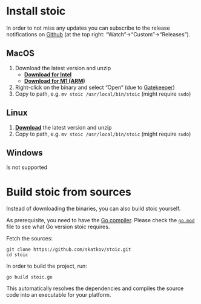 # Install stoic

In order to not miss any updates you can subscribe to the release
notifications on [Github](https://github.com/skatkov/stoic) (at the top right:
“Watch”→“Custom”→“Releases”).

## MacOS
1. Download the latest version and unzip
   - [**Download for Intel**](https://github.com/skatkov/stoic/releases/latest/download/stoic-mac-intel.zip)
   - [**Download for M1 (ARM)**](https://github.com/skatkov/stoic/releases/latest/download/stoic-mac-arm.zip)
2. Right-click on the binary and select “Open“
   (due to [Gatekeeper](https://support.apple.com/en-us/HT202491))
3. Copy to path, e.g. `mv stoic /usr/local/bin/stoic` (might require `sudo`)

## Linux
1. [**Download**](https://github.com/skatkov/stoic/releases/latest/download/stoic-linux.zip)
   the latest version and unzip
2. Copy to path, e.g. `mv stoic /usr/local/bin/stoic` (might require `sudo`)

## Windows
Is not supported


# Build stoic from sources

Instead of downloading the binaries, you can also build stoic yourself.

As prerequisite, you need to have the [Go compiler](https://golang.org/doc/install).
Please check the [`go.mod`](go.mod) file to see what Go version stoic requires.

Fetch the sources:

```
git clone https://github.com/skatkov/stoic.git
cd stoic
```

In order to build the project, run:

```
go build stoic.go
```

This automatically resolves the dependencies and compiles the source code into an
executable for your platform.
